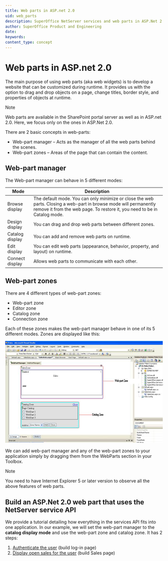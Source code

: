 ```yaml
---
title: Web parts in ASP.net 2.0
uid: web_parts
description: SuperOffice NetServer services and web parts in ASP.Net 2.0
author: SuperOffice Product and Engineering
date:
keywords:
content_type: concept
---
```


# Web parts in ASP.net 2.0

The main purpose of using web parts (aka web widgets) is to develop a website that can be customized during runtime. It provides us with the option to drag and drop objects on a page, change titles, border style, and properties of objects at runtime.

> [!NOTE]
> Web parts are available in the SharePoint portal server as well as in ASP.net 2.0. Here, we focus only on the ones in ASP.Net 2.0.

There are 2 basic concepts in web-parts:

* Web-part manager – Acts as the manager of all the web parts behind the scenes.
* Web-part zones – Areas of the page that can contain the content.

## Web-part manager

The Web-part manager can behave in 5 different modes:

| Mode | Description |
|---|---|
| Browse display | The default mode. You can only minimize or close the web parts. Closing a web-part in browse mode will permanently remove it from the web page. To restore it, you need to be in Catalog mode. |
| Design display | You can drag and drop web parts between different zones. |
| Catalog display | You can add and remove web parts on runtime. |
| Edit display | You can edit web parts (appearance, behavior, property, and layout) on runtime. |
| Connect display | Allows web parts to communicate with each other. |

## Web-part zones

There are 4 different types of web-part zones:

* Web-part zone
* Editor zone
* Catalog zone
* Connection zone

Each of these zones makes the web-part manager behave in one of its 5 different modes. Zones are displayed like this:

![01][img1]

We can add web-part manager and any of the web-part zones to your application simply by dragging them from the WebParts section in your Toolbox.

> [!NOTE]
> You need to have Internet Explorer 5 or later version to observe all the above features of web parts.

## Build an ASP.Net 2.0 web part that uses the NetServer service API

We provide a tutorial detailing how everything in the services API fits into one application. In our example, we will set the web-part manager to the **catalog display mode** and use the web-part zone and catalog zone. It has 2 steps:

1. [Authenticate the user][1] (build log-in page)
2. [Display open sales for the user][2] (build Sales page)

<!-- Referenced links -->
[1]: authenticate-user.md
[2]: display-open-sales-for-user.md

<!-- Referenced images -->
[img1]: media/image001.jpg
